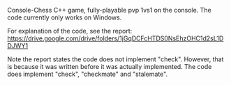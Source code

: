 Console-Chess C++ game, fully-playable pvp 1vs1 on the console. The code currently only works on Windows.

For explanation of the code, see the report:
https://drive.google.com/drive/folders/1jGqDCFcHTDS0NsEhzOHC1d2sL1DDJWY1

Note the report states the code does not implement "check". However, that is because it was written before it was actually implemented. The code does implement "check", "checkmate" and "stalemate".
